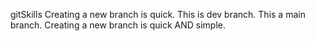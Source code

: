 gitSkills
Creating a new branch is quick.
This is dev branch.
This a main branch.
Creating a new branch is quick AND simple.
